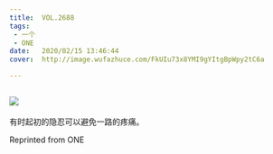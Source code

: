 ```yaml
---
title:	VOL.2688
tags:
 - 一个
 - ONE
date:	2020/02/15 13:46:44
cover:	http://image.wufazhuce.com/FkUIu73x8YMI9gYItgBpWpy2tC6a

---
```

![](http://image.wufazhuce.com/FkUIu73x8YMI9gYItgBpWpy2tC6a)
---

有时起初的隐忍可以避免一路的疼痛。
 
Reprinted from ONE
